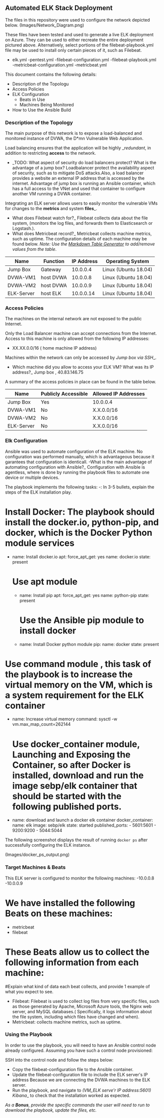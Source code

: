 
## Automated ELK Stack Deployment

The files in this repository were used to configure the network depicted below.
(Images/Network_Diagram.png)

These files have been tested and used to generate a live ELK deployment on Azure. They can be used to either recreate the entire deployment pictured above. Alternatively, select portions of the filebeat-playbook.yml file may be used to install only certain pieces of it, such as Filebeat.

  - elk.yml
  -pentest.yml
  -filebeat-configuration.yml
  -filebeat-playbook.yml
  -metricbeat-configuration.yml
  -metricbeat.yml

This document contains the following details:
- Description of the Topologu
- Access Policies
- ELK Configuration
  - Beats in Use
  - Machines Being Monitored
- How to Use the Ansible Build


### Description of the Topology

The main purpose of this network is to expose a load-balanced and monitored instance of DVWA, the D*mn Vulnerable Web Application.

Load balancing ensures that the application will be highly __redundant_, in addition to restricting __access__ to the network.
- _TODO: What aspect of security do load balancers protect? What is the advantage of a jump box?
Loadbalancer protect the availability aspect of security, such as to mitigate DoS attacks.Also, a load balancer provides a website an external IP address that is accessed by the internet.
Advantage of jump box is running an Ansible container, which has a full access to the VNet and used that container to configure another VM running a DVWA container.




Integrating an ELK server allows users to easily monitor the vulnerable VMs for changes to the __metrics__ and system __files___.
- What does Filebeat watch for?_
Filebeat collects data about the file system, (monitors the log files, and forwards them to Elasticsearch or Logstash.).
- What does Metricbeat record?_
Metricbeat collects machine metrics, such as uptime.
The configuration details of each machine may be found below.
_Note: Use the [Markdown Table Generator](http://www.tablesgenerator.com/markdown_tables) to add/remove values from the table_.

| Name         | Function        | IP Address | Operating System    |
|--------------|-----------------|------------|---------------------|
| Jump Box     | Gateway         | 10.0.0.4   | Linux (Ubuntu 18.04)|
| DVWA-VM1     |  host DVWA      | 10.0.0.8   |Linux (Ubuntu 18.04) |
| DVWA-VM2     |  host DVWA      | 10.0.0.9   |Linux (Ubuntu 18.04) |
|ELK-Server    |  host ELK       | 10.0.0.14  |Linux (Ubuntu 18.04) |

### Access Policies

The machines on the internal network are not exposed to the public Internet. 

Only the Load Balancer machine can accept connections from the Internet. Access to this machine is only allowed from the following IP addresses:
- XX.XX.0.0/16  ( home machine IP address) 

Machines within the network can only be accessed by _Jump box via SSH__.
- Which machine did you allow to access your ELK VM? What was its IP address?_
Jump box , 40.83.146.75 

A summary of the access policies in place can be found in the table below.

| Name     | Publicly Accessible | Allowed IP Addresses |
|----------|---------------------|----------------------|
| Jump Box |  Yes                | 10.0.0.4             |
|DVWA-VM1  |  No                 | X.X.0.0/16           |
|DVWA-VM2  |  No                 | X.X.0.0/16           |
|ELK-Server|  No                 | X.X.0.0/16           |


### Elk Configuration

Ansible was used to automate configuration of the ELK machine. No configuration was performed manually, which is advantageous because it garantees that configuration is identicall.
-What is the main advantage of automating configuration with Ansible?_
Configuration with Ansible is agentless, where is done by running the playbook files to automate one device or multiple devices.

The playbook implements the following tasks:
-: In 3-5 bullets, explain the steps of the ELK installation play.
   # Install Docker: The playbook should install the docker.io, python-pip, and docker, which is the Docker Python module services
- name: Install docker.io
    apt:
      force_apt_get: yes
      name: docker.io
      state: present

    # Use apt module
  - name: Install pip
    apt:
      force_apt_get: yes
      name: python-pip
      state: present

    # Use the Ansible pip module to install docker 
  - name: Install Docker python module
    pip:
      name: docker
      state: present

# Use command module , this task of the playbook is to increase the virtual memory on the VM, which is a system requirement for the ELK container
  - name: Increase virtual memory
    command: sysctl -w vm.max_map_count=262144

    # Use docker_container module, Launching and Exposing the Container, so after Docker is installed, download and run the image sebp/elk container that should be started with the following published ports.
  - name: download and launch a docker elk container
    docker_container:
      name: elk
      image: sebp/elk
      state: started
      published_ports:
        - 5601:5601
        - 9200:9200
        - 5044:5044

The following screenshot displays the result of running `docker ps` after successfully configuring the ELK instance.

(Images/docker_ps_output.png)

### Target Machines & Beats
This ELK server is configured to monitor the following machines:
-10.0.0.8
-10.0.0.9

# We have installed the following Beats on these machines:
- metricbeat
- filebeat

# These Beats allow us to collect the following information from each machine:
#Explain what kind of data each beat collects, and provide 1 example of what you expect to see.
- Filebeat: Filebeat is used to collect log files from very specific files, such as those generated by Apache, Microsoft Azure tools, the Nginx web server, and MySQL databases.( Specifically, it logs information about the file system, including which files have changed and when).
- Metricbeat: collects machine metrics, such as uptime.

### Using the Playbook
In order to use the playbook, you will need to have an Ansible control node already configured. Assuming you have such a control node provisioned: 

SSH into the control node and follow the steps below:
- Copy the filebeat-configuration file to the Ansible container.
- Update the filebeat-configuration file to include the ELK server's IP address Because we are connecting the DVWA machines to the ELK server.
- Run the playbook, and navigate to _(VM_ELK serve'r IP address:5601) Kibana__ to check that the installation worked as expected.


_As a **Bonus**, provide the specific commands the user will need to run to download the playbook, update the files, etc._
